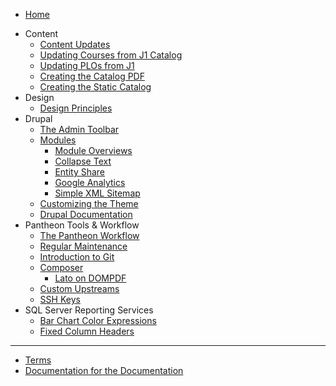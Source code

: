 <!-- docs/_sidebar.md -->

* [Home](/)
- Content
	* [Content Updates](/content-updates.md)
	* [Updating Courses from J1 Catalog](/updating-courses-catalog.md)
	* [Updating PLOs from J1](/updating-program-learning-outcomes.md)
	* [Creating the Catalog PDF](/creating-the-catalog-pdf.md)
	* [Creating the Static Catalog](/creating-the-static-catalog.md)
- Design
	* [Design Principles](/design-principles.md)
- Drupal
	* [The Admin Toolbar](/the-admin-toolbar.md)
	* [Modules](/modules.md)
		* [Module Overviews](/module-overviews.md)
		* [Collapse Text](/collapse-text.md)
		* [Entity Share](/entity-share.md)
		* [Google Analytics](/google-analytics.md)
		* [Simple XML Sitemap](/simple-xml-sitemap.md)
	* [Customizing the Theme](/customizing-the-theme.md)
	* [Drupal Documentation](https://www.drupal.org/documentation)
- Pantheon Tools & Workflow
	* [The Pantheon Workflow](/the-pantheon-workflow.md)
	* [Regular Maintenance](/regular-maintenance.md)
	* [Introduction to Git](/introduction-to-git.md)
	* [Composer](/composer.md)
		* [Lato on DOMPDF](/lato-on-dompdf.md)
	* [Custom Upstreams](/custom-upstreams.md)
	* [SSH Keys](/ssh-keys.md)
- SQL Server Reporting Services
	* [Bar Chart Color Expressions](/ssrs/bar-chart-color-expresssions.md)
	* [Fixed Column Headers](/ssrs/fixed-column-headers.md)
- - - -
* [Terms](/terms.md)
* [Documentation for the Documentation](/documentation-for-the-documentation.md)
